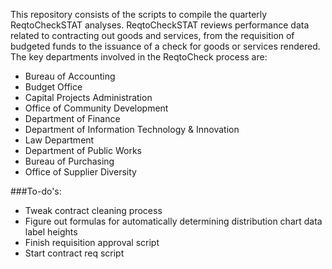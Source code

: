 This repository consists of the scripts to compile the quarterly ReqtoCheckSTAT analyses. ReqtoCheckSTAT reviews performance data related to contracting out goods and services, from the requisition of budgeted funds to the issuance of a check for goods or services rendered. The key departments involved in the ReqtoCheck process are:

* Bureau of Accounting
* Budget Office
* Capital Projects Administration
* Office of Community Development
* Department of Finance
* Department of Information Technology & Innovation
* Law Department
* Department of Public Works
* Bureau of Purchasing
* Office of Supplier Diversity

###To-do's:
* Tweak contract cleaning process
* Figure out formulas for automatically determining distribution chart data label heights
* Finish requisition approval script
* Start contract req script